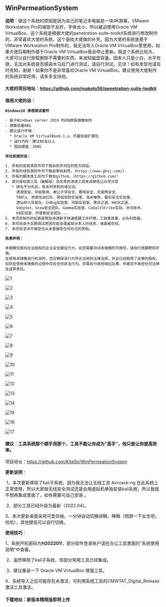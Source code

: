 ## 																					**WinPermeationSystem** 

**说明**：做这个系统的原因是因为自己的笔记本电脑是一块4K屏幕，VMware Workstation Pro的缩放不友好，字体太小，所以被迫使用Oracle VM VirtualBox，这个系统是根据大佬的penetration-suite-toolkit系统进行修改制作的，非常喜欢大佬的系统，这个是给大佬做的补充，因为大佬的系统是基于VMware Workstation Pro制作的，我无法导入Oracle VM VirtualBox里使用，如果大佬后期制作基于Oracle VM VirtualBox我会停止更新。我这个系统比较大，大家可以自行卸载删除不需要的东西，来减轻磁盘容量。因本人只是小白，水平有限，无法对系统是否感染木马后门进行测试，请自行测试，见谅！如有发现也请及时告知，谢谢！如果你不是非常喜欢Oracle VM VirtualBox，建议使用大佬制作的系统非常好用，请多多支持他。

#### **大佬的项目地址：https://github.com/makoto56/penetration-suite-toolkit**



**借用大佬的话：**

**`Windows10 渗透测试套件`**

```
- 基于Windows server 2019 MSDN原版镜像制作
- 镜像容量68G
- 建议运行环境：
  * Oracle VM VirtualBox6.1.x，尽量安装扩展包
  * 运行内存：建议8G及以上
  * 固态硬盘：100G
```

**`写在前面的话：`**

```
1. 所有的安装类软件均下载自软件对应的官方网站。
2. 所有的绿色类软件均下载自果核剥壳。（https://www.ghxi.com/）
3. 所有的脚本类工具均下载自github。（https://github.com/）
4. 部分授权类工具（破解版）及优秀的渗透工具来自微信公众号分享
   * 排名不分先后，有未列举到的请见谅。
     潇湘信安、学蚁致用、谢公子学安全、雾晓安全、无尾熊安全、
     T00ls、渗透攻击红队、零组攻防实验室、洛米唯熊、雷石安全实验室、
     酒仙桥六号部队、InBug实验室、鸿鹄实验室、黑白之道、HACK之道、
     GobySec、Gcow安全团队、Gamma实验室、CobaltStrike实战、冰河技术、
     K8实验室、开普勒安全团队...
5. 本项目制作的初衷是帮助渗透新手快速搭建工作环境，工欲善其事，必先利其器。
6. 本项目由于后期调试原因可能会遗留部分本人的信息，请直接忽视。
7. 本项目坚决不接受也从未曾接受任何形式的赞助。
```

**`免责声明：`**

```
本镜像仅面向合法授权的企业安全建设行为，如您需要测试本镜像的可用性，请自行搭建靶机环境。
在使用本镜像进行检测时，您应确保该行为符合当地的法律法规，并且已经取得了足够的授权。
如您在使用本镜像的过程中存在任何非法行为，您需自行承担相应后果，作者将不承担任何法律及连带责任。
```



![1](1.png)

![2](2.png)

![3](3.png)

![4](4.png)

![5](5.png)

![6](6.png)

![7](7.png)

![8](8.png)

![9](9.png)

![10](10.png)

![11](11.png)

![12](12.png)

![13](13.png)

![14](14.png)

![15](15.png)

![16](16.png)

![17](17.png)

#### 建议：工具系统那个顺手用那个，工具不能让你成为”高手“，他只是让你提高效率。

项目地址：https://github.com/KiteSir/WinPermeationSystem

**更新说明**： 

​				1、本次更新移除了kali子系统，因为我无法让无线工具 Aircrack-ng 在此系统上正常使用，所以大家做无线安全测试还是会用虚拟机单独安装kali系统，所以我就不想再集成里面了，如有需要可自己安装 。

​				2、部分工具已经升级为最新（2022.04)。

​				3、本次更新桌面采用可爱风格，一分钟自动切换闭眼、睁眼（照顾一下女生吧，哈哈），其他壁纸可以自行切换。

**使用技巧**：

​			1、系统开机密码为**H202201!**，部分软件登录账户请在办公工具里面的“系统使用说明“中查看。

​			2、虽然移除了kali子系统，但部分常用工具已经集成。

​			3、建议重装一下 Oracle VM VirtualBox 增强工具。

​			4、系统导入之后可能存在未激活，可利用系统工具的CMWTAT_Digital_Release激活工具激活。

#### 下载地址：新版本精简版即将上传
